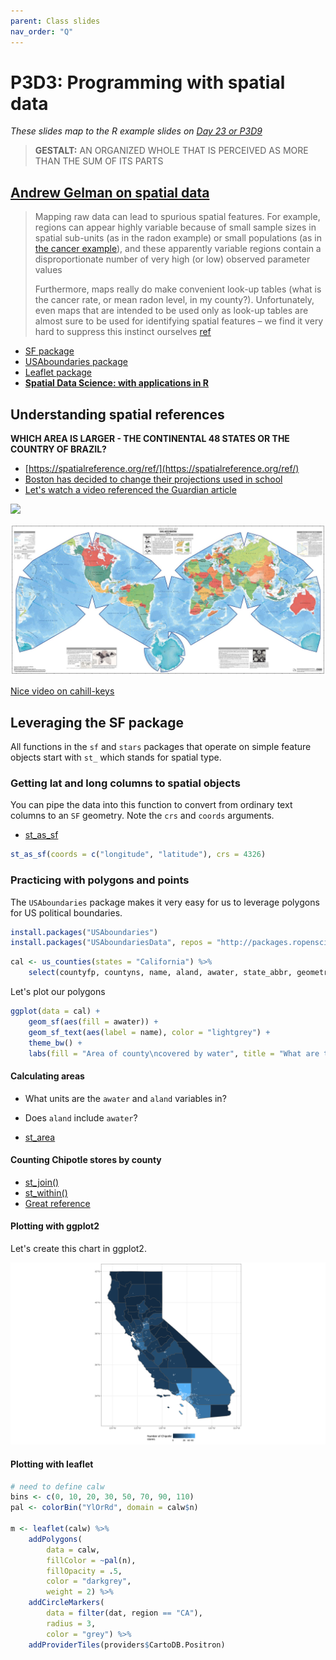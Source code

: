 ```yaml
---
parent: Class slides
nav_order: "Q"
---
```


# P3D3: Programming with spatial data

_These slides map to the R example slides on [Day 23 or P3D9](d23.md)_


> __GESTALT:__ AN ORGANIZED WHOLE THAT IS PERCEIVED AS MORE THAN THE SUM OF ITS PARTS

## [Andrew Gelman on spatial data](http://www.stat.columbia.edu/~gelman/research/published/allmaps.pdf)

> Mapping raw data can lead to spurious spatial features. For example, regions can appear highly variable because of small sample sizes in spatial sub-units (as in the radon example) or small populations (as in [the cancer example](https://cdn.cnn.com/cnnnext/dam/assets/170124123712-01-cancer-cluster-maps--exlarge-169.jpg)), and these apparently variable regions contain a disproportionate number of very high (or low) observed parameter values
>
> Furthermore, maps really do make convenient look-up tables (what is the cancer rate, or mean radon level, in my county?). Unfortunately, even maps that are intended to be used only as look-up tables are almost sure to be used for identifying spatial features – we find it very hard to suppress this instinct ourselves
> [ref](http://www.stat.columbia.edu/~gelman/research/published/allmaps.pdf)

- [SF package](https://r-spatial.github.io/sf/index.html)
- [USAboundaries package](https://docs.ropensci.org/USAboundaries/index.html)
- [Leaflet package](https://rstudio.github.io/leaflet/)
- __[Spatial Data Science: with applications in R](https://keen-swartz-3146c4.netlify.app/)__

## Understanding spatial references

__WHICH AREA IS LARGER - THE CONTINENTAL 48 STATES OR THE COUNTRY OF BRAZIL?__   

- [https://spatialreference.org/ref/](https://spatialreference.org/ref/)
- [Boston has decided to change their projections used in school](https://www.theguardian.com/education/2017/mar/19/boston-public-schools-world-map-mercator-peters-projection)
- [Let's watch a video referenced the Guardian article](https://www.youtube.com/watch?v=vVX-PrBRtTY&t=239s)

![](https://imgs.xkcd.com/comics/map_projections.png)

![](img/cahill-keyes.jpg)

[Nice video on cahill-keys](https://www.youtube.com/watch?v=sD7ED12XGFo)

## Leveraging the SF package

All functions in the `sf` and `stars` packages that operate on simple feature objects start with `st_` which stands for spatial type.

### Getting lat and long columns to spatial objects

You can pipe the data into this function to convert from ordinary text columns to an `SF` geometry. Note the `crs` and `coords` arguments.

- [st_as_sf](https://r-spatial.github.io/sf/reference/st_as_sf.html) 

```r
st_as_sf(coords = c("longitude", "latitude"), crs = 4326)
```

### Practicing with polygons and points

The `USAboundaries` package makes it very easy for us to leverage polygons for US political boundaries.

```r
install.packages("USAboundaries")
install.packages("USAboundariesData", repos = "http://packages.ropensci.org", type = "source")
```

```r
cal <- us_counties(states = "California") %>%
    select(countyfp, countyns, name, aland, awater, state_abbr, geometry)
```

Let's plot our polygons

```r
ggplot(data = cal) +
    geom_sf(aes(fill = awater)) + 
    geom_sf_text(aes(label = name), color = "lightgrey") +
    theme_bw() +
    labs(fill = "Area of county\ncovered by water", title = "What are the units?")
```

#### Calculating areas

- What units are the `awater` and `aland` variables in?
- Does `aland` include `awater`?

- [st_area](https://r-spatial.github.io/sf/reference/geos_measures.html)

#### Counting Chipotle stores by county

- [st_join()](https://r-spatial.github.io/sf/reference/st_join.html)
- [st_within()](https://r-spatial.github.io/sf/reference/geos_binary_pred.html)
- [Great reference](https://mattherman.info/blog/point-in-poly/)
#### Plotting with ggplot2

Let's create this chart in ggplot2.

![](img/cal_chipotle.svg)

#### Plotting with leaflet

```r
# need to define calw
bins <- c(0, 10, 20, 30, 50, 70, 90, 110)
pal <- colorBin("YlOrRd", domain = calw$n)

m <- leaflet(calw) %>%
    addPolygons(
        data = calw,
        fillColor = ~pal(n),
        fillOpacity = .5,
        color = "darkgrey",
        weight = 2) %>%
    addCircleMarkers(
        data = filter(dat, region == "CA"),
        radius = 3,
        color = "grey") %>%
    addProviderTiles(providers$CartoDB.Positron)
```